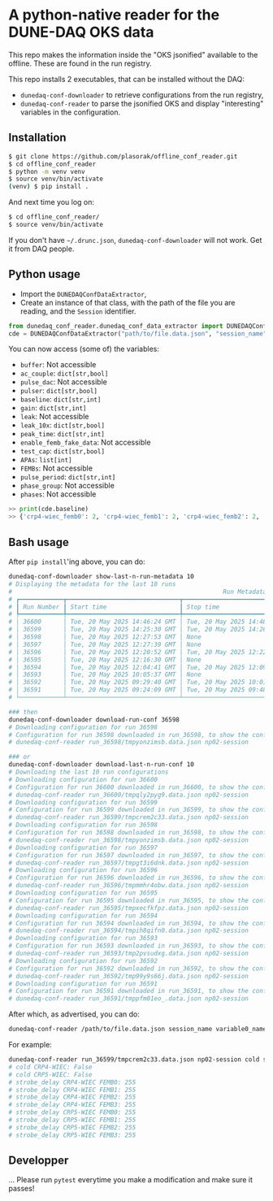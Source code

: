 # A python-native reader for the DUNE-DAQ OKS data

This repo makes the information inside the "OKS jsonified" available to the offline. These are found in the run registry.

This repo installs 2 executables, that can be installed without the DAQ:
- `dunedaq-conf-downloader` to retrieve configurations from the run registry,
- `dunedaq-conf-reader` to parse the jsonified OKS and display "interesting" variables in the configuration.

## Installation
```bash
$ git clone https://github.com/plasorak/offline_conf_reader.git
$ cd offline_conf_reader
$ python -m venv venv
$ source venv/bin/activate
(venv) $ pip install .
```

And next time you log on:
```bash
$ cd offline_conf_reader/
$ source venv/bin/activate
```

If you don't have `~/.drunc.json`, `dunedaq-conf-downloader` will not work. Get it from DAQ people.

## Python usage
 - Import the `DUNEDAQConfDataExtractor`,
 - Create an instance of that class, with the path of the file you are reading, and the `Session` identifier.

```python
from dunedaq_conf_reader.dunedaq_conf_data_extractor import DUNEDAQConfDataExtractor
cde = DUNEDAQConfDataExtractor("path/to/file.data.json", "session_name")
```

You can now access (some of) the  variables:
 - `buffer`: Not accessible
 - `ac_couple`: `dict[str,bool]`
 - `pulse_dac`: Not accessible
 - `pulser`: `dict[str,bool]`
 - `baseline`: `dict[str,int]`
 - `gain`: `dict[str,int]`
 - `leak`: Not accessible
 - `leak_10x`: `dict[str,bool]`
 - `peak_time`: `dict[str,int]`
 - `enable_femb_fake_data`: Not accessible
 - `test_cap`: `dict[str,bool]`
 - `APAs`: `list[int]`
 - `FEMBs`: Not accessible
 - `pulse_period`: `dict[str,int]`
 - `phase_group`: Not accessible
 - `phases`: Not accessible

```python
>> print(cde.baseline)
>> {'crp4-wiec_femb0': 2, 'crp4-wiec_femb1': 2, 'crp4-wiec_femb2': 2, 'crp4-wiec_femb3': 2, 'crp5-wiec_femb0': 2, 'crp5-wiec_femb1': 2, 'crp5-wiec_femb2': 2, 'crp5-wiec_femb3': 2}
```

## Bash usage
After `pip install`'ing above, you can do:
```bash
dunedaq-conf-downloader show-last-n-run-metadata 10
# Displaying the metadata for the last 10 runs
#                                                          Run Metadata
# ┏━━━━━━━━━━━━┳━━━━━━━━━━━━━━━━━━━━━━━━━━━━━━━┳━━━━━━━━━━━━━━━━━━━━━━━━━━━━━━━┳━━━━━━━━━━━━━━━┳━━━━━━━━━━┳━━━━━━━━━━━━━━━━━━━━━┓
# ┃ Run Number ┃ Start time                    ┃ Stop time                     ┃ Detector ID   ┃ Run type ┃ Software version    ┃
# ┡━━━━━━━━━━━━╇━━━━━━━━━━━━━━━━━━━━━━━━━━━━━━━╇━━━━━━━━━━━━━━━━━━━━━━━━━━━━━━━╇━━━━━━━━━━━━━━━╇━━━━━━━━━━╇━━━━━━━━━━━━━━━━━━━━━┩
# │ 36600      │ Tue, 20 May 2025 14:46:24 GMT │ Tue, 20 May 2025 14:48:03 GMT │ np02-detector │ TEST     │ fddaq-v5.3.1-a9-1   │
# │ 36599      │ Tue, 20 May 2025 14:25:30 GMT │ Tue, 20 May 2025 14:26:29 GMT │ np02-detector │ TEST     │ fddaq-v5.3.1-a9-1   │
# │ 36598      │ Tue, 20 May 2025 12:27:53 GMT │ None                          │ np02-detector │ TEST     │ fddaq-v5.3.2-rc1-a9 │
# │ 36597      │ Tue, 20 May 2025 12:27:39 GMT │ None                          │ np02-detector │ TEST     │ fddaq-v5.3.1-a9-1   │
# │ 36596      │ Tue, 20 May 2025 12:20:52 GMT │ Tue, 20 May 2025 12:22:38 GMT │ np02-detector │ TEST     │ fddaq-v5.3.1-a9-1   │
# │ 36595      │ Tue, 20 May 2025 12:16:30 GMT │ None                          │ np02-detector │ TEST     │ fddaq-v5.3.2-rc1-a9 │
# │ 36594      │ Tue, 20 May 2025 12:04:41 GMT │ Tue, 20 May 2025 12:09:59 GMT │ np02-detector │ TEST     │ fddaq-v5.3.2-rc1-a9 │
# │ 36593      │ Tue, 20 May 2025 10:05:37 GMT │ None                          │ np02-detector │ TEST     │ fddaq-v5.3.2-rc1-a9 │
# │ 36592      │ Tue, 20 May 2025 09:29:40 GMT │ Tue, 20 May 2025 10:01:43 GMT │ np02-detector │ TEST     │ fddaq-v5.3.2-rc1-a9 │
# │ 36591      │ Tue, 20 May 2025 09:24:09 GMT │ Tue, 20 May 2025 09:48:16 GMT │ np02-detector │ TEST     │ fddaq-v5.3.1-a9-1   │
# └────────────┴───────────────────────────────┴───────────────────────────────┴───────────────┴──────────┴─────────────────────┘

### then
dunedaq-conf-downloader download-run-conf 36598
# Downloading configuration for run 36598
# Configuration for run 36598 downloaded in run_36598, to show the configuration, use:
# dunedaq-conf-reader run_36598/tmpyonzimsb.data.json np02-session

### or
dunedaq-conf-downloader download-last-n-run-conf 10
# Downloading the last 10 run configurations
# Downloading configuration for run 36600
# Configuration for run 36600 downloaded in run_36600, to show the configuration, use:
# dunedaq-conf-reader run_36600/tmpqly2pyg9.data.json np02-session
# Downloading configuration for run 36599
# Configuration for run 36599 downloaded in run_36599, to show the configuration, use:
# dunedaq-conf-reader run_36599/tmpcrem2c33.data.json np02-session
# Downloading configuration for run 36598
# Configuration for run 36598 downloaded in run_36598, to show the configuration, use:
# dunedaq-conf-reader run_36598/tmpyonzimsb.data.json np02-session
# Downloading configuration for run 36597
# Configuration for run 36597 downloaded in run_36597, to show the configuration, use:
# dunedaq-conf-reader run_36597/tmpgt3i6dnk.data.json np02-session
# Downloading configuration for run 36596
# Configuration for run 36596 downloaded in run_36596, to show the configuration, use:
# dunedaq-conf-reader run_36596/tmpmmhr4obw.data.json np02-session
# Downloading configuration for run 36595
# Configuration for run 36595 downloaded in run_36595, to show the configuration, use:
# dunedaq-conf-reader run_36595/tmpxecfkfpz.data.json np02-session
# Downloading configuration for run 36594
# Configuration for run 36594 downloaded in run_36594, to show the configuration, use:
# dunedaq-conf-reader run_36594/tmpih8qifn0.data.json np02-session
# Downloading configuration for run 36593
# Configuration for run 36593 downloaded in run_36593, to show the configuration, use:
# dunedaq-conf-reader run_36593/tmp2pvsudxg.data.json np02-session
# Downloading configuration for run 36592
# Configuration for run 36592 downloaded in run_36592, to show the configuration, use:
# dunedaq-conf-reader run_36592/tmp99y9s66j.data.json np02-session
# Downloading configuration for run 36591
# Configuration for run 36591 downloaded in run_36591, to show the configuration, use:
# dunedaq-conf-reader run_36591/tmppfm01eo_.data.json np02-session
```

After which, as advertised, you can do:
```bash
dunedaq-conf-reader /path/to/file.data.json session_name variable0_name variable1_name...
```

For example:
```bash
dunedaq-conf-reader run_36599/tmpcrem2c33.data.json np02-session cold strobe_delay
# cold CRP4-WIEC: False
# cold CRP5-WIEC: False
# strobe_delay CRP4-WIEC FEMB0: 255
# strobe_delay CRP4-WIEC FEMB1: 255
# strobe_delay CRP4-WIEC FEMB2: 255
# strobe_delay CRP4-WIEC FEMB3: 255
# strobe_delay CRP5-WIEC FEMB0: 255
# strobe_delay CRP5-WIEC FEMB1: 255
# strobe_delay CRP5-WIEC FEMB2: 255
# strobe_delay CRP5-WIEC FEMB3: 255
```

## Developper
... Please run `pytest` everytime you make a modification and make sure it passes!

